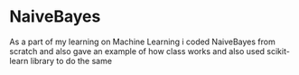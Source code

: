 # NaiveBayes
As a part of my learning on Machine Learning i coded NaiveBayes from scratch and also gave an example of how class works and also used scikit-learn library to do the same

